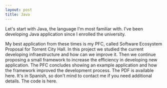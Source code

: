 ```yaml
---
layout: post
title: Java
---
```


Let's start with Java, the language I'm most familiar with. I've been developing Java application since I enrolled the university. 

My best application from these times is my PFC, called Software Ecosystem Proposal for Torrent City Hall. In this project we studied the current developing infraestructure and how can we improve it. Then we continue proposing a small framework to increase the efficiency in developing new application. The PFC concludes showing an example application and how the framework improved the development process. The PDF is available here. It's in Spanish, so don't mind to contact me if you need additional details. The code is here. 